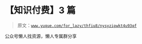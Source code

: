 # 【知识付费】3 篇

> 原文：[`www.yuque.com/for_lazy/thfiu8/nysyzipwkt4u93qf`](https://www.yuque.com/for_lazy/thfiu8/nysyzipwkt4u93qf)

公众号懒人找资源，懒人专属群分享